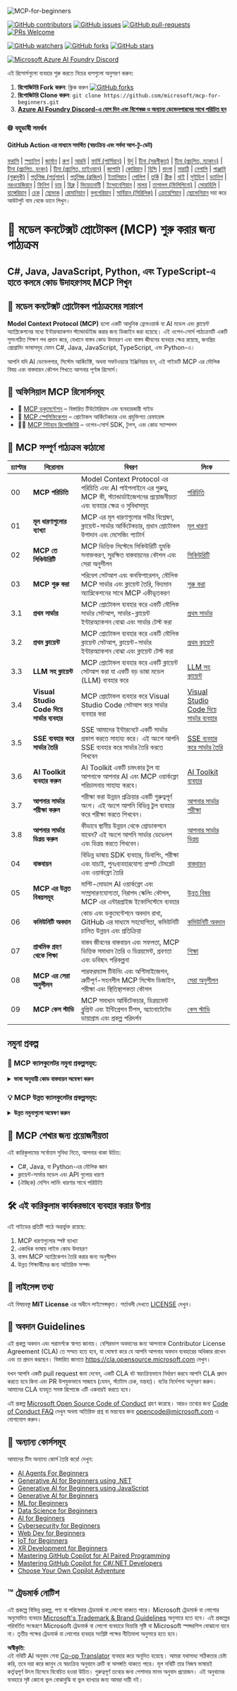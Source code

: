 <!--
CO_OP_TRANSLATOR_METADATA:
{
  "original_hash": "daa913f25210240b3d124c873fb984c9",
  "translation_date": "2025-05-23T06:00:30+00:00",
  "source_file": "README.md",
  "language_code": "bn"
}
-->
![MCP-for-beginners](../../translated_images/mcp-beginners.2ce2b317996369ff66c5b72e25eff9d4288ab2741fc70c0b4e523d1ae1e249fd.bn.png) 

[![GitHub contributors](https://img.shields.io/github/contributors/microsoft/mcp-for-beginners.svg)](https://GitHub.com/microsoft/mcp-for-beginners/graphs/contributors)
[![GitHub issues](https://img.shields.io/github/issues/microsoft/mcp-for-beginners.svg)](https://GitHub.com/microsoft/mcp-for-beginners/issues)
[![GitHub pull-requests](https://img.shields.io/github/issues-pr/microsoft/mcp-for-beginners.svg)](https://GitHub.com/microsoft/mcp-for-beginners/pulls)
[![PRs Welcome](https://img.shields.io/badge/PRs-welcome-brightgreen.svg?style=flat-square)](http://makeapullrequest.com)

[![GitHub watchers](https://img.shields.io/github/watchers/microsoft/mcp-for-beginners.svg?style=social&label=Watch)](https://GitHub.com/microsoft/mcp-for-beginners/watchers)
[![GitHub forks](https://img.shields.io/github/forks/microsoft/mcp-for-beginners.svg?style=social&label=Fork)](https://GitHub.com/microsoft/mcp-for-beginners/network)
[![GitHub stars](https://img.shields.io/github/stars/microsoft/mcp-for-beginners?style=social&label=Star)](https://GitHub.com/microsoft/mcp-for-beginners/stargazers)


[![Microsoft Azure AI Foundry Discord](https://dcbadge.vercel.app/api/server/ByRwuEEgH4)](https://discord.com/invite/ByRwuEEgH4)


এই রিসোর্সগুলো ব্যবহার শুরু করতে নিচের ধাপগুলো অনুসরণ করুন:
1. **রিপোজিটরি Fork করুন**: ক্লিক করুন [![GitHub forks](https://img.shields.io/github/forks/microsoft/mcp-for-beginners.svg?style=social&label=Fork)](https://GitHub.com/microsoft/mcp-for-beginners/network)
2. **রিপোজিটরি Clone করুন**:   `git clone https://github.com/microsoft/mcp-for-beginners.git`
3. [**Azure AI Foundry Discord-এ যোগ দিন এবং বিশেষজ্ঞ ও অন্যান্য ডেভেলপারদের সাথে পরিচিত হন**](https://discord.com/invite/ByRwuEEgH4)


### 🌐 বহুভাষী সমর্থন

#### GitHub Action এর মাধ্যমে সমর্থিত (স্বয়ংক্রিয় এবং সর্বদা আপ-টু-ডেট)
[ফরাসি](../fr/README.md) | [স্প্যানিশ](../es/README.md) | [জার্মান](../de/README.md) | [রুশ](../ru/README.md) | [আরবি](../ar/README.md) | [ফার্সি (পার্সিয়ান)](../fa/README.md) | [উর্দু](../ur/README.md) | [চীনা (সরলীকৃত)](../zh/README.md) | [চীনা (প্রচলিত, ম্যাকাও)](../mo/README.md) | [চীনা (প্রচলিত, হংকং)](../hk/README.md) | [চীনা (প্রচলিত, তাইওয়ান)](../tw/README.md) | [জাপানি](../ja/README.md) | [কোরিয়ান](../ko/README.md) | [হিন্দি](../hi/README.md) | [বাংলা](./README.md) | [মারাঠি](../mr/README.md) | [নেপালি](../ne/README.md) | [পাঞ্জাবি (গুরুমুখী)](../pa/README.md) | [পর্তুগিজ (পর্তুগাল)](../pt/README.md) | [পর্তুগিজ (ব্রাজিল)](../br/README.md) | [ইতালিয়ান](../it/README.md) | [পোলিশ](../pl/README.md) | [তুর্কি](../tr/README.md) | [গ্রীক](../el/README.md) | [থাই](../th/README.md) | [সুইডিশ](../sv/README.md) | [ড্যানিশ](../da/README.md) | [নরওয়েজিয়ান](../no/README.md) | [ফিনিশ](../fi/README.md) | [ডাচ](../nl/README.md) | [হিব্রু](../he/README.md) | [ভিয়েতনামী](../vi/README.md) | [ইন্দোনেশিয়ান](../id/README.md) | [মালয়](../ms/README.md) | [তাগালগ (ফিলিপিনো)](../tl/README.md) | [সোয়াহিলি](../sw/README.md) | [হাঙ্গেরিয়ান](../hu/README.md) | [চেক](../cs/README.md) | [স্লোভাক](../sk/README.md) | [রোমানিয়ান](../ro/README.md) | [বুলগেরিয়ান](../bg/README.md) | [সার্বিয়ান (সিরিলিক)](../sr/README.md) | [ক্রোয়েশিয়ান](../hr/README.md) | [স্লোভেনিয়ান](../sl/README.md) দয়া করে আউটপুট বাম থেকে ডানে লিখুন।
# 🚀 মডেল কনটেক্সট প্রোটোকল (MCP) শুরু করার জন্য পাঠ্যক্রম

## **C#, Java, JavaScript, Python, এবং TypeScript-এ হাতে কলমে কোড উদাহরণসহ MCP শিখুন**

## 🧠 মডেল কনটেক্সট প্রোটোকল পাঠ্যক্রমের সারাংশ

**Model Context Protocol (MCP)** হলো একটি আধুনিক ফ্রেমওয়ার্ক যা AI মডেল এবং ক্লায়েন্ট অ্যাপ্লিকেশনের মধ্যে ইন্টারঅ্যাকশন স্ট্যান্ডার্ডাইজ করার জন্য ডিজাইন করা হয়েছে। এই ওপেন-সোর্স পাঠ্যক্রমটি একটি সুসংগঠিত শিক্ষণ পথ প্রদান করে, যেখানে বাস্তব কোড উদাহরণ এবং বাস্তব জীবনের ব্যবহার ক্ষেত্র রয়েছে, জনপ্রিয় প্রোগ্রামিং ভাষাসমূহ যেমন C#, Java, JavaScript, TypeScript, এবং Python-এ।

আপনি যদি AI ডেভেলপার, সিস্টেম আর্কিটেক্ট, অথবা সফটওয়্যার ইঞ্জিনিয়ার হন, এই গাইডটি MCP এর মৌলিক বিষয় এবং বাস্তবায়ন কৌশল শিখতে আপনার পূর্ণাঙ্গ রিসোর্স।

## 🔗 অফিসিয়াল MCP রিসোর্সসমূহ

- 📘 [MCP ডকুমেন্টেশন](https://modelcontextprotocol.io/) – বিস্তারিত টিউটোরিয়াল এবং ব্যবহারকারী গাইড  
- 📜 [MCP স্পেসিফিকেশন](https://spec.modelcontextprotocol.io/) – প্রোটোকল আর্কিটেকচার এবং প্রযুক্তিগত রেফারেন্স  
- 🧑‍💻 [MCP গিটহাব রিপোজিটরি](https://github.com/modelcontextprotocol) – ওপেন-সোর্স SDK, টুলস, এবং কোড স্যাম্পলস  

## 🧭 MCP সম্পূর্ণ পাঠ্যক্রম কাঠামো

| চ্যাপ্টার | শিরোনাম | বিবরণ | লিংক |
|--|--|--|--|
| 00 | **MCP পরিচিতি** | Model Context Protocol এর পরিচিতি এবং AI পাইপলাইনে এর গুরুত্ব, MCP কী, স্ট্যান্ডার্ডাইজেশনের প্রয়োজনীয়তা এবং ব্যবহার ক্ষেত্র ও সুবিধাসমূহ | [পরিচিতি](./00-Introduction/README.md) |
| 01 | **মূল ধারণাগুলোর ব্যাখ্যা** | MCP এর মূল ধারণাগুলোর গভীর বিশ্লেষণ, ক্লায়েন্ট-সার্ভার আর্কিটেকচার, প্রধান প্রোটোকল উপাদান এবং মেসেজিং প্যাটার্ন | [মূল ধারণা](./01-CoreConcepts/README.md) |
| 02 | **MCP তে সিকিউরিটি** | MCP ভিত্তিক সিস্টেমে সিকিউরিটি হুমকি সনাক্তকরণ, সুরক্ষিত বাস্তবায়নের কৌশল এবং সেরা অনুশীলন | [সিকিউরিটি](./02-Security/README.md) |
| 03 | **MCP শুরু করা** | পরিবেশ সেটআপ এবং কনফিগারেশন, মৌলিক MCP সার্ভার এবং ক্লায়েন্ট তৈরি, বিদ্যমান অ্যাপ্লিকেশনের সাথে MCP একীভূতকরণ | [শুরু করা](./03-GettingStarted/README.md) |
| 3.1 | **প্রথম সার্ভার** | MCP প্রোটোকল ব্যবহার করে একটি মৌলিক সার্ভার সেটআপ, সার্ভার-ক্লায়েন্ট ইন্টারঅ্যাকশন বোঝা এবং সার্ভার টেস্ট করা | [প্রথম সার্ভার](./03-GettingStarted/01-first-server/README.md) |
| 3.2 | **প্রথম ক্লায়েন্ট** | MCP প্রোটোকল ব্যবহার করে একটি মৌলিক ক্লায়েন্ট সেটআপ, ক্লায়েন্ট-সার্ভার ইন্টারঅ্যাকশন বোঝা এবং ক্লায়েন্ট টেস্ট করা | [প্রথম ক্লায়েন্ট](./03-GettingStarted/02-client/README.md) |
| 3.3 | **LLM সহ ক্লায়েন্ট** | MCP প্রোটোকল ব্যবহার করে একটি ক্লায়েন্ট সেটআপ করা যা একটি বড় ভাষা মডেল (LLM) ব্যবহার করে | [LLM সহ ক্লায়েন্ট](./03-GettingStarted/03-llm-client/README.md) |
| 3.4 | **Visual Studio Code দিয়ে সার্ভার ব্যবহার** | MCP প্রোটোকল ব্যবহার করে Visual Studio Code সেটআপ করে সার্ভার ব্যবহার করা | [Visual Studio Code দিয়ে সার্ভার ব্যবহার](./03-GettingStarted/04-vscode/README.md) |
| 3.5 | **SSE ব্যবহার করে সার্ভার তৈরি** | SSE আমাদের ইন্টারনেটে একটি সার্ভার প্রকাশ করতে সাহায্য করে। এই অংশে আপনি SSE ব্যবহার করে সার্ভার তৈরি করতে শিখবেন | [SSE ব্যবহার করে সার্ভার তৈরি](./03-GettingStarted/05-sse-server/README.md) |
| 3.6 | **AI Toolkit ব্যবহার করুন** | AI Toolkit একটি চমৎকার টুল যা আপনাকে আপনার AI এবং MCP ওয়ার্কফ্লো পরিচালনায় সাহায্য করবে। | [AI Toolkit ব্যবহার](./03-GettingStarted/06-aitk/README.md) |
| 3.7 | **আপনার সার্ভার পরীক্ষা করুন** | পরীক্ষা করা উন্নয়ন প্রক্রিয়ার একটি গুরুত্বপূর্ণ অংশ। এই অংশে আপনি বিভিন্ন টুল ব্যবহার করে পরীক্ষা করতে শিখবেন। | [আপনার সার্ভার পরীক্ষা](./03-GettingStarted/07-testing/README.md) |
| 3.8 | **আপনার সার্ভার ডিপ্লয় করুন** | কীভাবে স্থানীয় উন্নয়ন থেকে প্রোডাকশনে যাবেন? এই অংশে আপনি সার্ভার ডেভেলপ এবং ডিপ্লয় করতে শিখবেন। | [আপনার সার্ভার ডিপ্লয়](./03-GettingStarted/08-deployment/README.md) |
| 04 | **বাস্তবায়ন** | বিভিন্ন ভাষায় SDK ব্যবহার, ডিবাগিং, পরীক্ষা এবং যাচাই, পুনঃব্যবহারযোগ্য প্রম্পট টেমপ্লেট এবং ওয়ার্কফ্লো তৈরি | [বাস্তবায়ন](./04-PracticalImplementation/README.md) |
| 05 | **MCP এর উন্নত বিষয়সমূহ** | মাল্টি-মোডাল AI ওয়ার্কফ্লো এবং সম্প্রসারণযোগ্যতা, নিরাপদ স্কেলিং কৌশল, MCP এর এন্টারপ্রাইজ ইকোসিস্টেমে ব্যবহার | [উন্নত বিষয়](./05-AdvancedTopics/README.md) |
| 06 | **কমিউনিটি অবদান** | কোড এবং ডকুমেন্টেশনে অবদান রাখা, GitHub এর মাধ্যমে সহযোগিতা, কমিউনিটি চালিত উন্নয়ন এবং প্রতিক্রিয়া | [কমিউনিটি অবদান](./06-CommunityContributions/README.md) |
| 07 | **প্রাথমিক গ্রহণ থেকে শিক্ষা** | বাস্তব জীবনের বাস্তবায়ন এবং সফলতা, MCP ভিত্তিক সমাধান তৈরি ও ডিপ্লয়মেন্ট, প্রবণতা এবং ভবিষ্যৎ পরিকল্পনা | [শিক্ষা](./07-LessonsFromEarlyAdoption/README.md) |
| 08 | **MCP এর সেরা অনুশীলন** | পারফরম্যান্স টিউনিং এবং অপ্টিমাইজেশন, ত্রুটিপূর্ণ-সহনশীল MCP সিস্টেম ডিজাইন, পরীক্ষা এবং স্থিতিস্থাপকতা কৌশল | [সেরা অনুশীলন](./08-BestPractices/README.md) |
| 09 | **MCP কেস স্টাডি** | MCP সমাধান আর্কিটেকচার, ডিপ্লয়মেন্ট ব্লুপ্রিন্ট এবং ইন্টিগ্রেশন টিপস, অ্যানোটেটেড ডায়াগ্রাম এবং প্রকল্প পরিদর্শন | [কেস স্টাডি](./09-CaseStudy/README.md) |

## নমুনা প্রকল্প

### 🧮 MCP ক্যালকুলেটর নমুনা প্রকল্পসমূহ:
<details>
  <summary><strong>ভাষা অনুযায়ী কোড বাস্তবায়ন অন্বেষণ করুন</strong></summary>

  - [C# MCP সার্ভার উদাহরণ](./03-GettingStarted/samples/csharp/README.md)
  - [Java MCP ক্যালকুলেটর](./03-GettingStarted/samples/java/calculator/README.md)
  - [JavaScript MCP ডেমো](./03-GettingStarted/samples/javascript/README.md)
  - [Python MCP সার্ভার](../../03-GettingStarted/samples/python/mcp_calculator_server.py)
  - [TypeScript MCP উদাহরণ](./03-GettingStarted/samples/typescript/README.md)

</details>

### 💡 MCP উন্নত ক্যালকুলেটর প্রকল্পসমূহ:
<details>
  <summary><strong>উন্নত নমুনাগুলো অন্বেষণ করুন</strong></summary>

  - [উন্নত C# নমুনা](./04-PracticalImplementation/samples/csharp/README.md)
  - [Java কন্টেইনার অ্যাপ উদাহরণ](./04-PracticalImplementation/samples/java/containerapp/README.md)
  - [JavaScript উন্নত নমুনা](./04-PracticalImplementation/samples/javascript/README.md)
  - [Python জটিল বাস্তবায়ন](../../04-PracticalImplementation/samples/python/mcp_sample.py)
- [TypeScript Container Sample](./04-PracticalImplementation/samples/typescript/README.md)

</details>


## 🎯 MCP শেখার জন্য প্রয়োজনীয়তা

এই কারিকুলামের সর্বোত্তম সুবিধা নিতে, আপনার থাকা উচিত:

- C#, Java, বা Python-এর মৌলিক জ্ঞান
- ক্লায়েন্ট-সার্ভার মডেল এবং API গুলোর ধারণা
- (ঐচ্ছিক) মেশিন লার্নিং ধারণার সাথে পরিচিতি

## 🛠️ এই কারিকুলাম কার্যকরভাবে ব্যবহার করার উপায়

এই গাইডের প্রতিটি পাঠে অন্তর্ভুক্ত রয়েছে:

1. MCP ধারণাগুলোর স্পষ্ট ব্যাখ্যা  
2. একাধিক ভাষায় লাইভ কোড উদাহরণ  
3. বাস্তব MCP অ্যাপ্লিকেশন তৈরি করার জন্য অনুশীলন  
4. উন্নত শিক্ষার্থীদের জন্য অতিরিক্ত সম্পদ  

## 📜 লাইসেন্স তথ্য

এই বিষয়বস্তু **MIT License** এর অধীনে লাইসেন্সকৃত। শর্তাবলী দেখতে [LICENSE](../../LICENSE) দেখুন।

## 🤝 অবদান Guidelines

এই প্রকল্প অবদান এবং পরামর্শকে স্বাগত জানায়। বেশিরভাগ অবদানের জন্য আপনাকে Contributor License Agreement (CLA) তে সম্মত হতে হবে, যা ঘোষণা করে যে আপনি আপনার অবদান ব্যবহারের অধিকার রাখেন এবং তা প্রদান করছেন। বিস্তারিত জানতে <https://cla.opensource.microsoft.com> দেখুন।

যখন আপনি একটি pull request জমা দেবেন, একটি CLA বট স্বয়ংক্রিয়ভাবে নির্ধারণ করবে আপনি CLA প্রদান করতে হবে কিনা এবং PR উপযুক্তভাবে সাজাবে (যেমন, স্ট্যাটাস চেক, মন্তব্য)। বটের নির্দেশনা অনুসরণ করুন। আমাদের CLA ব্যবহৃত সমস্ত রিপোজে এটি একবারই করতে হবে।

এই প্রকল্প [Microsoft Open Source Code of Conduct](https://opensource.microsoft.com/codeofconduct/) গ্রহণ করেছে। আরও তথ্যের জন্য [Code of Conduct FAQ](https://opensource.microsoft.com/codeofconduct/faq/) দেখুন অথবা অতিরিক্ত প্রশ্ন বা মন্তব্যের জন্য [opencode@microsoft.com](mailto:opencode@microsoft.com) এ যোগাযোগ করুন।

## 🎒 অন্যান্য কোর্সসমূহ
আমাদের টিম অন্যান্য কোর্স তৈরি করে! দেখুন:

- [AI Agents For Beginners](https://github.com/microsoft/ai-agents-for-beginners?WT.mc_id=academic-105485-koreyst)
- [Generative AI for Beginners using .NET](https://github.com/microsoft/Generative-AI-for-beginners-dotnet?WT.mc_id=academic-105485-koreyst)
- [Generative AI for Beginners using JavaScript](https://github.com/microsoft/generative-ai-with-javascript?WT.mc_id=academic-105485-koreyst)
- [Generative AI for Beginners](https://github.com/microsoft/generative-ai-for-beginners?WT.mc_id=academic-105485-koreyst)
- [ML for Beginners](https://aka.ms/ml-beginners?WT.mc_id=academic-105485-koreyst)
- [Data Science for Beginners](https://aka.ms/datascience-beginners?WT.mc_id=academic-105485-koreyst)
- [AI for Beginners](https://aka.ms/ai-beginners?WT.mc_id=academic-105485-koreyst)
- [Cybersecurity for Beginners](https://github.com/microsoft/Security-101??WT.mc_id=academic-96948-sayoung)
- [Web Dev for Beginners](https://aka.ms/webdev-beginners?WT.mc_id=academic-105485-koreyst)
- [IoT for Beginners](https://aka.ms/iot-beginners?WT.mc_id=academic-105485-koreyst)
- [XR Development for Beginners](https://github.com/microsoft/xr-development-for-beginners?WT.mc_id=academic-105485-koreyst)
- [Mastering GitHub Copilot for AI Paired Programming](https://aka.ms/GitHubCopilotAI?WT.mc_id=academic-105485-koreyst)
- [Mastering GitHub Copilot for C#/.NET Developers](https://github.com/microsoft/mastering-github-copilot-for-dotnet-csharp-developers?WT.mc_id=academic-105485-koreyst)
- [Choose Your Own Copilot Adventure](https://github.com/microsoft/CopilotAdventures?WT.mc_id=academic-105485-koreyst)


## ™️ ট্রেডমার্ক নোটিশ

এই প্রকল্পে বিভিন্ন প্রকল্প, পণ্য বা পরিষেবার ট্রেডমার্ক বা লোগো থাকতে পারে। Microsoft ট্রেডমার্ক বা লোগোর অনুমোদিত ব্যবহার [Microsoft's Trademark & Brand Guidelines](https://www.microsoft.com/legal/intellectualproperty/trademarks/usage/general) অনুসারে হতে হবে। এই প্রকল্পের পরিবর্তিত সংস্করণে Microsoft ট্রেডমার্ক বা লোগো ব্যবহারে বিভ্রান্তি সৃষ্টি বা Microsoft স্পন্সরশিপ বোঝানো যাবে না। তৃতীয় পক্ষের ট্রেডমার্ক বা লোগোর ব্যবহার সংশ্লিষ্ট পক্ষের নীতিমালা অনুসারে হতে হবে।

**অস্বীকৃতি**:  
এই নথিটি AI অনুবাদ সেবা [Co-op Translator](https://github.com/Azure/co-op-translator) ব্যবহার করে অনূদিত হয়েছে। আমরা যথাসাধ্য সঠিকতার চেষ্টা করি, তবে দয়া করে জানুন যে স্বয়ংক্রিয় অনুবাদে ত্রুটি বা অসঙ্গতি থাকতে পারে। মূল নথিটি তার নিজস্ব ভাষায়ই কর্তৃত্বপূর্ণ উৎস হিসেবে বিবেচিত হওয়া উচিত। গুরুত্বপূর্ণ তথ্যের জন্য পেশাদার মানব অনুবাদ প্রয়োজন। এই অনুবাদের ব্যবহারে সৃষ্ট কোনো ভুল বোঝাবুঝি বা ভুল ব্যাখ্যার জন্য আমরা দায়ী নই।